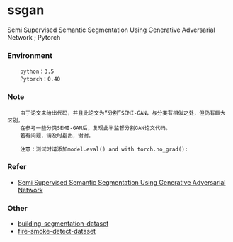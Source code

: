 # ssgan
Semi Supervised Semantic Segmentation Using Generative Adversarial Network ; Pytorch

### Environment
```
    python：3.5 
    Pytorch：0.40
```

### Note
```
    由于论文未给出代码，并且此论文为“分割”SEMI-GAN，与分类有相似之处，但仍有巨大区别，
    在参考一些分类SEMI-GAN后，复现此半监督分割GAN论文代码。
    若有问题，请及时指出，谢谢。
    
    注意：测试时请添加model.eval() and with torch.no_grad(): 
```

### Refer
+ [Semi Supervised Semantic Segmentation Using Generative Adversarial Network](https://arxiv.org/abs/1703.09695)

### Other
+ [building-segmentation-dataset](https://github.com/gengyanlei/build_segmentation_dataset)
+ [fire-smoke-detect-dataset](https://github.com/gengyanlei/fire-detect-yolov4)
